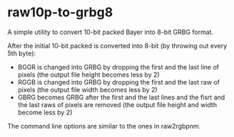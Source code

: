 # raw10p-to-grbg8

A simple utility to convert 10-bit packed Bayer into 8-bit GRBG format.

After the initial 10-bit packed is converted into 8-bit (by throwing out every 5th byte):
* BGGR is changed into GRBG by dropping the first and the last line of pixels (the output file height becomes less by 2)
* RGGB is changed into GRBG by dropping the first and the last raw of pixels (the output file width becomes less by 2)
* GBRG becomes GRBG after the first and the last lines and the fisrt and the last raws of pixels are removed (the output file height and width become less by 2)

The command line options are similar to the ones in raw2rgbpnm.
